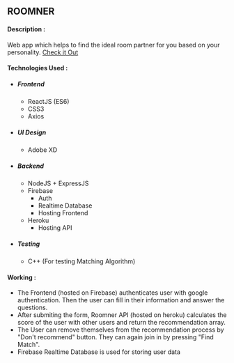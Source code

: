 ## ROOMNER
#### Description :
Web app which helps to find the ideal room partner for you based on your personality.
<a href="https://roomner-aa868.web.app">Check it Out</a>

#### Technologies Used :
- ##### Frontend
    - ReactJS (ES6)
    - CSS3
    - Axios
- ##### UI Design
    - Adobe XD
- ##### Backend
    - NodeJS + ExpressJS
    - Firebase
        - Auth
        - Realtime Database
        - Hosting Frontend
    - Heroku
        - Hosting API
- ##### Testing
    - C++ (For testing Matching Algorithm)

#### Working :
- The Frontend (hosted on Firebase) authenticates user with google authentication. Then the user can fill in their information and answer the questions.
- After submiting the form, Roomner API (hosted on heroku) calculates the score of the user with other users and return the recommendation array.
- The User can remove themselves from the recommendation process by "Don't recommend" button. They can again join in by pressing "Find Match".
- Firebase Realtime Database is used for storing user data
